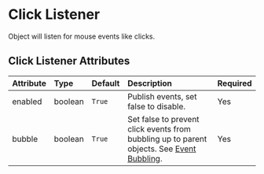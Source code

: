 
Click Listener
==============


Object will listen for mouse events like clicks.

Click Listener Attributes
--------------------------

|Attribute|Type|Default|Description|Required|
| :--- | :--- | :--- | :--- | :--- |
|enabled|boolean|```True```|Publish events, set false to disable.|Yes|
|bubble|boolean|```True```|Set false to prevent click events from bubbling up to parent objects. See <a href='https://developer.mozilla.org/en-US/docs/Learn/JavaScript/Building_blocks/Events#event_bubbling'>Event Bubbling</a>.|Yes|

